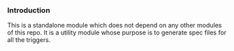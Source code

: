 
### Introduction

This is a standalone module which does not depend on any other modules of this repo. It is a utility module whose purpose is to generate spec files for all the triggers.   
